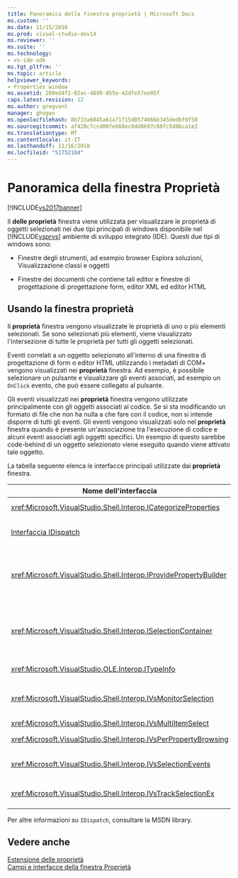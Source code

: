 ```yaml
---
title: Panoramica della finestra proprietà | Microsoft Docs
ms.custom: ''
ms.date: 11/15/2016
ms.prod: visual-studio-dev14
ms.reviewer: ''
ms.suite: ''
ms.technology:
- vs-ide-sdk
ms.tgt_pltfrm: ''
ms.topic: article
helpviewer_keywords:
- Properties window
ms.assetid: 289ed4f2-02ac-4899-855e-42dfe57ee05f
caps.latest.revision: 12
ms.author: gregvanl
manager: ghogen
ms.openlocfilehash: 8b733a6845a61a71f15d8574666b345dedbf6f50
ms.sourcegitcommit: af428c7ccd007e668ec0dd8697c88fc5d8bca1e2
ms.translationtype: MT
ms.contentlocale: it-IT
ms.lasthandoff: 11/16/2018
ms.locfileid: "51752104"
---
```

# <a name="properties-window-overview"></a>Panoramica della finestra Proprietà
[!INCLUDE[vs2017banner](../../includes/vs2017banner.md)]

Il **delle proprietà** finestra viene utilizzata per visualizzare le proprietà di oggetti selezionati nei due tipi principali di windows disponibile nel [!INCLUDE[vsprvs](../../includes/vsprvs-md.md)] ambiente di sviluppo integrato (IDE). Questi due tipi di windows sono:  
  
-   Finestre degli strumenti, ad esempio browser Esplora soluzioni, Visualizzazione classi e oggetti  
  
-   Finestre dei documenti che contiene tali editor e finestre di progettazione di progettazione form, editor XML ed editor HTML  
  
## <a name="using-the-properties-window"></a>Usando la finestra proprietà  
 Il **proprietà** finestra vengono visualizzate le proprietà di uno o più elementi selezionati. Se sono selezionati più elementi, viene visualizzato l'intersezione di tutte le proprietà per tutti gli oggetti selezionati.  
  
 Eventi correlati a un oggetto selezionato all'interno di una finestra di progettazione di form o editor HTML utilizzando i metadati di COM+ vengono visualizzati nei **proprietà** finestra. Ad esempio, è possibile selezionare un pulsante e visualizzare gli eventi associati, ad esempio un `OnClick` evento, che può essere collegato al pulsante.  
  
 Gli eventi visualizzati nei **proprietà** finestra vengono utilizzate principalmente con gli oggetti associati al codice. Se si sta modificando un formato di file che non ha nulla a che fare con il codice, non si intende disporre di tutti gli eventi. Gli eventi vengono visualizzati solo nel **proprietà** finestra quando è presente un'associazione tra l'esecuzione di codice e alcuni eventi associati agli oggetti specifici. Un esempio di questo sarebbe code-behind di un oggetto selezionato viene eseguito quando viene attivato tale oggetto.  
  
 La tabella seguente elenca le interfacce principali utilizzate dai **proprietà** finestra.  
  
|Nome dell'interfaccia|Descrizione|  
|--------------------|-----------------|  
|<xref:Microsoft.VisualStudio.Shell.Interop.ICategorizeProperties>|Fornisce un elenco di categorie per il **proprietà** finestra ed esegue il mapping di ogni proprietà a una categoria.|  
|[Interfaccia IDispatch](http://msdn.microsoft.com/en-us/ebbff4bc-36b2-4861-9efa-ffa45e013eb5)|Espone metodi e proprietà per la programmazione di strumenti e altre applicazioni che supportano l'automazione di un oggetto.|  
|<xref:Microsoft.VisualStudio.Shell.Interop.IProvidePropertyBuilder>|Sono disponibili i pulsanti di puntini di sospensione (...) denominati *generatori* che aprire finestre di dialogo modale implementate dall'oggetto stesso. Utilizzato quando un valore non è tipizzato con facilità dall'utente in un campo di testo. Ad esempio, potrebbe essere utilizzato per aprire un selettore di colore che determina il valore RGB per l'utente.|  
|<xref:Microsoft.VisualStudio.Shell.Interop.ISelectionContainer>|Fornisce l'accesso agli oggetti utilizzati per aggiornare le informazioni visualizzate nel **proprietà** finestra. <xref:Microsoft.VisualStudio.Shell.Interop.ISelectionContainer> viene implementata dai pacchetti VSPackage per ogni finestra che contiene oggetti selezionabili con le proprietà correlate da visualizzare.|  
|<xref:Microsoft.VisualStudio.OLE.Interop.ITypeInfo>|Fornisce informazioni sul tipo di oggetto, ad esempio i metodi di un'interfaccia e i campi di una struttura.|  
|<xref:Microsoft.VisualStudio.Shell.Interop.IVsMonitorSelection>|Consente ai package VS di ricevere la notifica degli eventi di selezione e recuperare informazioni sulla gerarchia del progetto corrente, elemento, valore dell'elemento e contesto dell'interfaccia utente del comando.|  
|<xref:Microsoft.VisualStudio.Shell.Interop.IVsMultiItemSelect>|Fornisce l'ambiente con accesso a più selezioni.|  
|<xref:Microsoft.VisualStudio.Shell.Interop.IVsPerPropertyBrowsing>|Utilizzato per fornire nomi localizzati in alcune proprietà visualizzate nel **proprietà** finestra.|  
|<xref:Microsoft.VisualStudio.Shell.Interop.IVsSelectionEvents>|Notifica ai pacchetti VSPackage registrati le modifiche alla selezione corrente, valore dell'elemento o nel contesto dell'interfaccia utente del comando.|  
|<xref:Microsoft.VisualStudio.Shell.Interop.IVsTrackSelectionEx>|Notifica all'ambiente una modifica nella selezione corrente e fornisce l'accesso alle informazioni di gerarchia ed elemento relative alla nuova selezione.|  
  
 Per altre informazioni su `IDispatch`, consultare la MSDN library.  
  
## <a name="see-also"></a>Vedere anche  
 [Estensione delle proprietà](../../extensibility/internals/extending-properties.md)   
 [Campi e interfacce della finestra Proprietà](../../extensibility/internals/properties-window-fields-and-interfaces.md)

